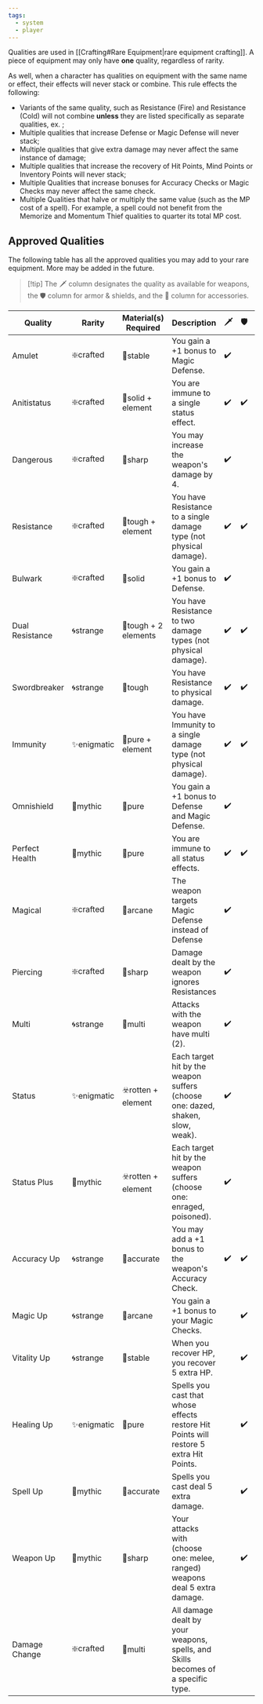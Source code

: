 ```yaml
---
tags:
  - system
  - player
---
```

Qualities are used in [[Crafting#Rare Equipment|rare equipment crafting]]. A piece of equipment may only have **one** quality, regardless of rarity.

As well, when a character has qualities on equipment with the same name or effect, their effects will never stack or combine. This rule effects the following:
- Variants of the same quality, such as Resistance (Fire) and Resistance (Cold) will not combine **unless** they are listed specifically as separate qualities, ex. ;
- Multiple qualities that increase Defense or Magic Defense will never stack;
- Multiple qualities that give extra damage may never affect the same instance of damage;
- Multiple qualities that increase the recovery of Hit Points, Mind Points or Inventory Points will never stack;
- Multiple Qualities that increase bonuses for Accuracy Checks or Magic Checks may never affect the same check.
- Multiple Qualities that halve or multiply the same value (such as the MP cost of a spell). For example, a spell could not benefit from the Memorize and Momentum Thief qualities to quarter its total MP cost.
## Approved Qualities
The following table has all the approved qualities you may add to your rare equipment. More may be added in the future.

> [!tip] The 🗡️ column designates the quality as available for weapons, the 🛡️ column for armor & shields, and the 💍 column for accessories.

| Quality         | Rarity     | Material(s) Required | Description                                                                            | 🗡️ | 🛡️ | 💍  |
| --------------- | ---------- | -------------------- | -------------------------------------------------------------------------------------- | --- | --- | --- |
| Amulet          | ❇️crafted  | 🔗stable             | You gain a +1 bonus to Magic Defense.                                                  | ✔️  |     | ✔️  |
| Anitistatus     | ❇️crafted  | 🔳solid + element    | You are immune to a single status effect.                                              | ✔️  | ✔️  | ✔️  |
| Dangerous       | ❇️crafted  | 🔺sharp              | You may increase the weapon's damage by 4.                                             | ✔️  |     |     |
| Resistance      | ❇️crafted  | 👊tough + element    | You have Resistance to a single damage type (not physical damage).                     | ✔️  | ✔️  | ✔️  |
| Bulwark         | ❇️crafted  | 🔳solid              | You gain a +1 bonus to Defense.                                                        | ✔️  |     | ✔️  |
| Dual Resistance | 🌀strange  | 👊tough + 2 elements | You have Resistance to two damage types (not physical damage).                         | ✔️  | ✔️  | ✔️  |
| Swordbreaker    | 🌀strange  | 👊tough              | You have Resistance to physical damage.                                                | ✔️  | ✔️  | ✔️  |
| Immunity        | ✨enigmatic | 🪽pure + element     | You have Immunity to a single damage type (not physical damage).                       | ✔️  | ✔️  | ✔️  |
| Omnishield      | 🌠mythic   | 🪽pure               | You gain a +1 bonus to Defense and Magic Defense.                                      | ✔️  |     | ✔️  |
| Perfect Health  | 🌠mythic   | 🪽pure               | You are immune to all status effects.                                                  | ✔️  | ✔️  | ✔️  |
| Magical         | ❇️crafted  | 🔮arcane             | The weapon targets Magic Defense instead of Defense                                    | ✔️  |     |     |
| Piercing        | ❇️crafted  | 🔺sharp              | Damage dealt by the weapon ignores Resistances                                         | ✔️  |     |     |
| Multi           | 🌀strange  | 💠multi              | Attacks with the weapon have multi (2).                                                | ✔️  |     |     |
| Status          | ✨enigmatic | ☣️rotten + element   | Each target hit by the weapon suffers (choose one: dazed, shaken, slow, weak).         | ✔️  |     |     |
| Status Plus     | 🌠mythic   | ☣️rotten + element   | Each target hit by the weapon suffers (choose one: enraged, poisoned).                 | ✔️  |     |     |
| Accuracy Up     | 🌀strange  | 🎯accurate           | You may add a +1 bonus to the weapon's Accuracy Check.                                 | ✔️  | ✔️  | ✔️  |
| Magic Up        | 🌀strange  | 🔮arcane             | You gain a +1 bonus to your Magic Checks.                                              |     | ✔️  | ✔️  |
| Vitality Up     | 🌀strange  | 🔗stable             | When you recover HP, you recover 5 extra HP.                                           |     | ✔️  | ✔️  |
| Healing Up      | ✨enigmatic | 🪽pure               | Spells you cast that whose effects restore Hit Points will restore 5 extra Hit Points. |     | ✔️  | ✔️  |
| Spell Up        | 🌠mythic   | 🎯accurate           | Spells you cast deal 5 extra damage.                                                   |     | ✔️  | ✔️  |
| Weapon Up       | 🌠mythic   | 🔺sharp              | Your attacks with (choose one: melee, ranged) weapons deal 5 extra damage.             |     | ✔️  | ✔️  |
| Damage Change   | ❇️crafted  | 💠multi              | All damage dealt by your weapons, spells, and Skills becomes of a specific type.       |     |     | ✔️  |
